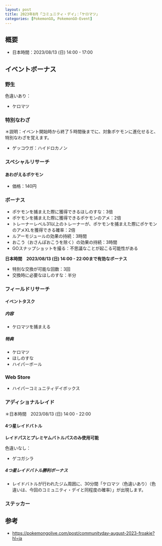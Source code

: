 ```yaml
---
layout: post
title: 2023年8月「コミュニティ・デイ」：「ケロマツ」
categories: [PokemonGO, PokemonGO-Event]
---
```


## 概要

- 日本時間：2023/08/13 (日) 14:00 - 17:00

## イベントボーナス

### 野生

色違いあり：

- ケロマツ

### 特別なわざ

＊説明：イベント開始時から終了５時間後までに、対象ポケモンに進化せると、特別なわざを覚えます。

- ゲッコウガ：ハイドロカノン

### スペシャルリサーチ

#### あわがえるポケモン

- 価格：140円

### ボーナス

- ポケモンを捕まえた際に獲得できるほしのすな：3倍
- ポケモンを捕まえた際に獲得できるポケモンのアメ：2倍
- トレーナーレベル31以上のトレーナーが、ポケモンを捕まえた際にポケモンのアメXLを獲得できる確率：2倍
- ルアーモジュールの効果の持続：3時間
- おこう（おさんぽおこうを除く）の効果の持続：3時間
- GOスナップショットを撮る：不思議なことが起こる可能性がある

**日本時間　2023/08/13 (日) 14:00 - 22:00まで有効なボーナス**

- 特別な交換が可能な回数：3回
- 交換時に必要なほしのすな：半分

### フィールドリサーチ

#### イベントタスク

##### 内容

- ケロマツを捕まえる

##### 特典

- ケロマツ
- ほしのすな
- ハイパーボール

### Web Store

- ハイパーコミュニティデイボックス

### アディショナルレイド

＊日本時間　2023/08/13 (日) 14:00 - 22:00

#### 4つ星レイドバトル

**レイドパスとプレミヤムバトルパスのみ使用可能**

色違いなし：

- ゲコガシラ

##### 4つ星レイドバトル勝利ボーナス

- レイドバトルが行われたジム周囲に、30分間「ケロマツ（色違いあり）（色違いは、今回のコミュニティ・デイと同程度の確率）」が出現します。

### ステッカー

## 参考

- https://pokemongolive.com/post/communityday-august-2023-froakie?hl=ja
